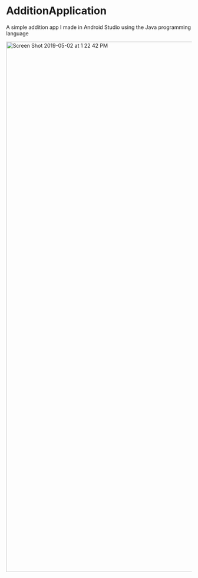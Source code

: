 # AdditionApplication
A simple addition app I made in Android Studio using the Java programming language

<img width="1440" alt="Screen Shot 2019-05-02 at 1 22 42 PM" src="https://user-images.githubusercontent.com/29503790/57094021-6b94d900-6cdd-11e9-9139-c7216cc76832.png">

